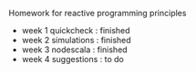 <p>Homework for reactive programming principles</p>

<ul>
<li>week 1 quickcheck   :   finished</li>
<li>week 2 simulations  :   finished</li>
<li>week 3 nodescala    :   finished</li>
<li>week 4 suggestions  :   to do</li>
</ul>
